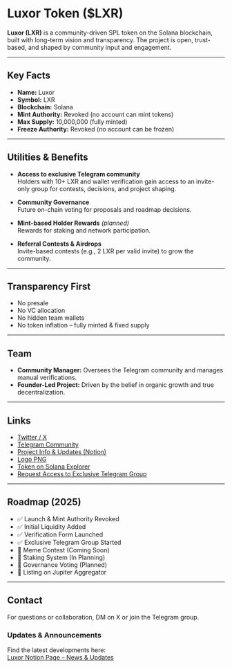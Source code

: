 # Luxor Token ($LXR)

**Luxor (LXR)** is a community-driven SPL token on the Solana blockchain, built with long-term vision and transparency. The project is open, trust-based, and shaped by community input and engagement.

---

## Key Facts

- **Name:** Luxor  
- **Symbol:** LXR  
- **Blockchain:** Solana  
- **Mint Authority:** Revoked (no account can mint tokens)  
- **Max Supply:** 10,000,000 (fully minted)  
- **Freeze Authority:** Revoked (no account can be frozen)

---

## Utilities & Benefits

- **Access to exclusive Telegram community**  
  Holders with 10+ LXR and wallet verification gain access to an invite-only group for contests, decisions, and project shaping.

- **Community Governance**  
  Future on-chain voting for proposals and roadmap decisions.

- **Mint-based Holder Rewards** *(planned)*  
  Rewards for staking and network participation.

- **Referral Contests & Airdrops**  
  Invite-based contests (e.g., 2 LXR per valid invite) to grow the community.

---

## Transparency First

- No presale  
- No VC allocation  
- No hidden team wallets  
- No token inflation – fully minted & fixed supply

---

## Team

- **Community Manager:** Oversees the Telegram community and manages manual verifications.
- **Founder-Led Project:** Driven by the belief in organic growth and true decentralization.

---

## Links

- [Twitter / X](https://twitter.com/LuxorToken)  
- [Telegram Community](https://web.telegram.org/k/#@luxorportal)  
- [Project Info & Updates (Notion)](https://possible-dormouse-20b.notion.site/Luxor-Token-LXR-Official-Info-1e69bcef4a1f80f3abefcbd45abfa2da)  
- [Logo PNG](https://github.com/LuxorCommunity/Luxor-token/blob/main/Logo.png) 
- [Token on Solana Explorer](https://explorer.solana.com/address/EBHC7XpycnQhCd3zq8iWmSuhvpGVyM6krjb6pvwgZ4zE)
- [Request Access to Exclusive Telegram Group](https://tally.so/r/mDy9GR)

---

## Roadmap (2025)

- ✅ Launch & Mint Authority Revoked  
- ✅ Initial Liquidity Added  
- ✅ Verification Form Launched  
- ✅ Exclusive Telegram Group Started  
- 🔄 Meme Contest (Coming Soon)  
- 🔄 Staking System (In Planning)  
- 🔄 Governance Voting (Planned)  
- 🔄 Listing on Jupiter Aggregator

---

## Contact

For questions or collaboration, DM on X or join the Telegram group.


 ### Updates & Announcements

Find the latest developments here:  
[Luxor Notion Page – News & Updates](https://possible-dormouse-20b.notion.site/Luxor-Token-LXR-Official-Info-1e69bcef4a1f80f3abefcbd45abfa2da)



